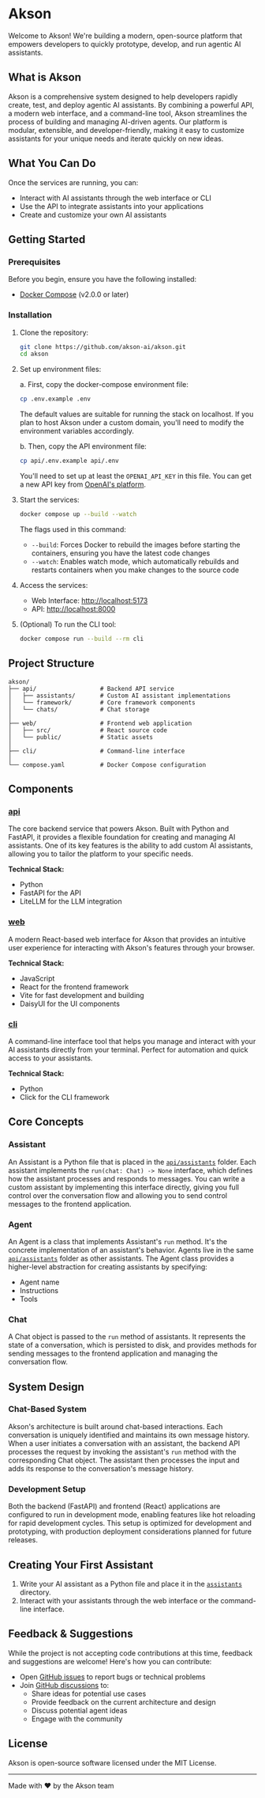 # Akson

Welcome to Akson! We're building a modern, open-source platform that empowers developers to quickly prototype, develop, and run agentic AI assistants.

## What is Akson

Akson is a comprehensive system designed to help developers rapidly create, test, and deploy agentic AI assistants. By combining a powerful API, a modern web interface, and a command-line tool, Akson streamlines the process of building and managing AI-driven agents. Our platform is modular, extensible, and developer-friendly, making it easy to customize assistants for your unique needs and iterate quickly on new ideas.

## What You Can Do

Once the services are running, you can:
- Interact with AI assistants through the web interface or CLI
- Use the API to integrate assistants into your applications
- Create and customize your own AI assistants

## Getting Started

### Prerequisites

Before you begin, ensure you have the following installed:
- [Docker Compose](https://docs.docker.com/compose/install/) (v2.0.0 or later)

### Installation

1. Clone the repository:
   ```bash
   git clone https://github.com/akson-ai/akson.git
   cd akson
   ```

2. Set up environment files:

   a. First, copy the docker-compose environment file:
   ```bash
   cp .env.example .env
   ```
   The default values are suitable for running the stack on localhost. If you plan to host Akson under a custom domain, you'll need to modify the environment variables accordingly.

   b. Then, copy the API environment file:
   ```bash
   cp api/.env.example api/.env
   ```
   You'll need to set up at least the `OPENAI_API_KEY` in this file. You can get a new API key from [OpenAI's platform](https://platform.openai.com/api-keys).

3. Start the services:
   ```bash
   docker compose up --build --watch
   ```

   The flags used in this command:
   - `--build`: Forces Docker to rebuild the images before starting the containers, ensuring you have the latest code changes
   - `--watch`: Enables watch mode, which automatically rebuilds and restarts containers when you make changes to the source code

4. Access the services:
   - Web Interface: [http://localhost:5173](http://localhost:5173)
   - API: [http://localhost:8000](http://localhost:8000)

5. (Optional) To run the CLI tool:
   ```bash
   docker compose run --build --rm cli
   ```

## Project Structure

```
akson/
├── api/                  # Backend API service
│   ├── assistants/       # Custom AI assistant implementations
│   └── framework/        # Core framework components
│   └── chats/            # Chat storage
│
├── web/                  # Frontend web application
│   ├── src/              # React source code
│   └── public/           # Static assets
│
├── cli/                  # Command-line interface
│
└── compose.yaml          # Docker Compose configuration
```

## Components

### [api](./api)
The core backend service that powers Akson. Built with Python and FastAPI, it provides a flexible foundation for creating and managing AI assistants. One of its key features is the ability to add custom AI assistants, allowing you to tailor the platform to your specific needs.

**Technical Stack:**
- Python
- FastAPI for the API
- LiteLLM for the LLM integration

### [web](./web)
A modern React-based web interface for Akson that provides an intuitive user experience for interacting with Akson's features through your browser.

**Technical Stack:**
- JavaScript
- React for the frontend framework
- Vite for fast development and building
- DaisyUI for the UI components

### [cli](./cli)
A command-line interface tool that helps you manage and interact with your AI assistants directly from your terminal. Perfect for automation and quick access to your assistants.

**Technical Stack:**
- Python
- Click for the CLI framework

## Core Concepts

### Assistant
An Assistant is a Python file that is placed in the [`api/assistants`](./api/assistants) folder. Each assistant implements the `run(chat: Chat) -> None` interface, which defines how the assistant processes and responds to messages. You can write a custom assistant by implementing this interface directly, giving you full control over the conversation flow and allowing you to send control messages to the frontend application.

### Agent
An Agent is a class that implements Assistant's `run` method. It's the concrete implementation of an assistant's behavior. Agents live in the same [`api/assistants`](./api/assistants) folder as other assistants. The Agent class provides a higher-level abstraction for creating assistants by specifying:
- Agent name
- Instructions
- Tools

### Chat
A Chat object is passed to the `run` method of assistants. It represents the state of a conversation, which is persisted to disk, and provides methods for sending messages to the frontend application and managing the conversation flow.

## System Design

### Chat-Based System
Akson's architecture is built around chat-based interactions. Each conversation is uniquely identified and maintains its own message history. When a user initiates a conversation with an assistant, the backend API processes the request by invoking the assistant's `run` method with the corresponding Chat object. The assistant then processes the input and adds its response to the conversation's message history.

### Development Setup
Both the backend (FastAPI) and frontend (React) applications are configured to run in development mode, enabling features like hot reloading for rapid development cycles. This setup is optimized for development and prototyping, with production deployment considerations planned for future releases.

## Creating Your First Assistant

1. Write your AI assistant as a Python file and place it in the [`assistants`](./api/assistants) directory.
2. Interact with your assistants through the web interface or the command-line interface.

## Feedback & Suggestions

While the project is not accepting code contributions at this time, feedback and suggestions are welcome! Here's how you can contribute:

- Open [GitHub issues](https://github.com/akson-ai/akson/issues) to report bugs or technical problems
- Join [GitHub discussions](https://github.com/akson-ai/akson/discussions) to:
  - Share ideas for potential use cases
  - Provide feedback on the current architecture and design
  - Discuss potential agent ideas
  - Engage with the community

## License

Akson is open-source software licensed under the MIT License.

---

Made with ❤️ by the Akson team